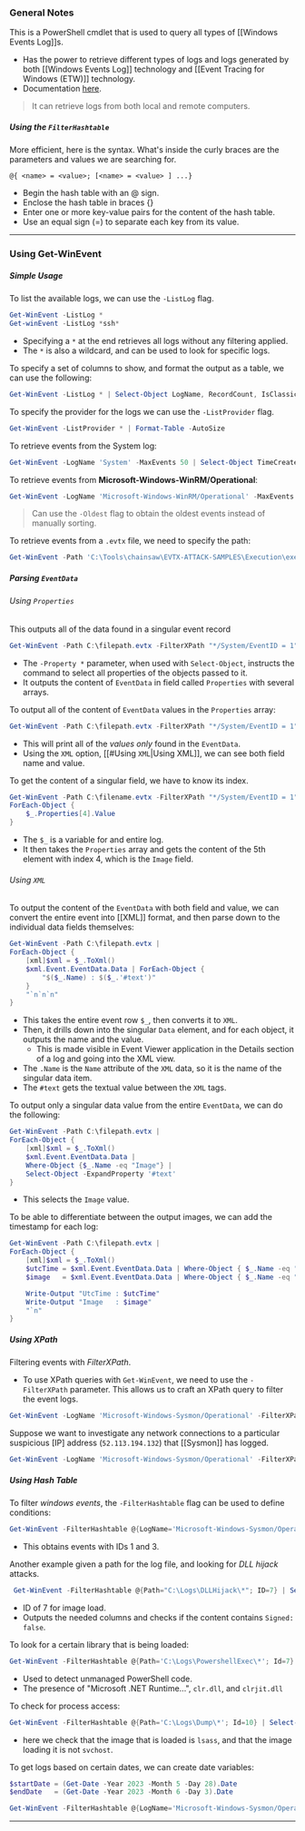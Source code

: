 ### General Notes

This is a PowerShell cmdlet that is used to query all types of [[Windows Events Log]]s.
- Has the power to retrieve different types of logs and logs generated by both [[Windows Events Log]] technology and [[Event Tracing for Windows (ETW)]] technology.
- Documentation [here](https://learn.microsoft.com/en-us/powershell/module/microsoft.powershell.diagnostics/get-winevent?view=powershell-7.5).

> It can retrieve logs from both local and remote computers.

##### Using the `FilterHashtable`

More efficient, here is the syntax. What's inside the curly braces are the parameters and values we are searching for.
```
@{ <name> = <value>; [<name> = <value> ] ...}
```
- Begin the hash table with an @ sign.
- Enclose the hash table in braces {}
- Enter one or more key-value pairs for the content of the hash table.
- Use an equal sign (=) to separate each key from its value.

---
### Using Get-WinEvent

##### Simple Usage

To list the available logs, we can use the `-ListLog` flag.
```powershell
Get-WinEvent -ListLog *
Get-winEvent -ListLog *ssh*
```
- Specifying a `*` at the end retrieves all logs without any filtering applied.
- The `*` is also a wildcard, and can be used to look for specific logs.

To specify a set of columns to show, and format the output as a table, we can use the following:
```powershell
Get-WinEvent -ListLog * | Select-Object LogName, RecordCount, IsClassicLog, IsEnabled, LogMode, LogType | Format-Table -AutoSize
```

To specify the provider for the logs we can use the `-ListProvider` flag.
```powershell
Get-WinEvent -ListProvider * | Format-Table -AutoSize
```

To retrieve events from the System log:
```powershell
Get-WinEvent -LogName 'System' -MaxEvents 50 | Select-Object TimeCreated, ID, ProviderName, LevelDisplayName, Message | Format-Table -AutoSize
```

To retrieve events from **Microsoft-Windows-WinRM/Operational**:
```powershell
Get-WinEvent -LogName 'Microsoft-Windows-WinRM/Operational' -MaxEvents 30 | Select-Object TimeCreated, ID, ProviderName, LevelDisplayName, Message | Format-Table -AutoSize
```

> Can use the `-Oldest` flag to obtain the oldest events instead of manually sorting.

To retrieve events from a `.evtx` file, we need to specify the path:
```powershell
Get-WinEvent -Path 'C:\Tools\chainsaw\EVTX-ATTACK-SAMPLES\Execution\exec_sysmon_1_lolbin_pcalua.evtx' -MaxEvents 5 | Select-Object TimeCreated, ID, ProviderName, LevelDisplayName, Message | Format-Table -AutoSize
```

##### Parsing `EventData`

###### Using `Properties`
This outputs all of the data found in a singular event record
```powershell
Get-WinEvent -Path C:\filepath.evtx -FilterXPath "*/System/EventID = 1" | Select-Object -Property *
```
- The `-Property *` parameter, when used with `Select-Object`, instructs the command to select all properties of the objects passed to it.
- It outputs the content of `EventData` in field called `Properties` with several arrays.

To output all of the content of `EventData` values in the `Properties` array:
```powershell
Get-WinEvent -Path C:\filepath.evtx -FilterXPath "*/System/EventID = 1" | Select-Object -ExpandProperty Properties
```
- This will print all of the *values only* found in the `EventData`.
- Using the `XML` option, [[#Using `XML`|Using XML]], we can see both field name and value. 

To get the content of a singular field, we have to know its index.
```powershell
Get-WinEvent -Path C:\filename.evtx -FilterXPath "*/System/EventID = 1" |
ForEach-Object {
    $_.Properties[4].Value
}
```
- The `$_` is a variable for and entire log.
- It then takes the `Properties` array and gets the content of the 5th element with index 4, which is the `Image` field.
###### Using `XML`
To output the content of the `EventData` with both field and value, we can convert the entire event into [[XML]] format, and then parse down to the individual data fields themselves:
```powershell
Get-WinEvent -Path C:\filepath.evtx |
ForEach-Object {
    [xml]$xml = $_.ToXml()
    $xml.Event.EventData.Data | ForEach-Object {
        "$($_.Name) : $($_.'#text')"
    }
    "`n`n`n"
}
```
- This takes the entire event row `$_`, then converts it to `XML`.
- Then, it drills down into the singular `Data` element, and for each object, it outputs the name and the value.
	- This is made visible in Event Viewer application in the Details section of a log and going into the XML view.
- The `.Name` is the `Name` attribute of the `XML` data, so it is the name of the singular data item.
- The `#text` gets the textual value between the `XML` tags.

To output only a singular data value from the entire `EventData`, we can do the following:
```powershell
Get-WinEvent -Path C:\filepath.evtx |
ForEach-Object {
    [xml]$xml = $_.ToXml()
    $xml.Event.EventData.Data |
	Where-Object {$_.Name -eq "Image"} |
	Select-Object -ExpandProperty '#text'
}
```
- This selects the `Image` value.

To be able to differentiate between the output images, we can add the timestamp for each log:
```powershell
Get-WinEvent -Path C:\filepath.evtx |
ForEach-Object {
    [xml]$xml = $_.ToXml()
    $utcTime = $xml.Event.EventData.Data | Where-Object { $_.Name -eq "UtcTime" } | Select-Object -ExpandProperty '#text'
    $image   = $xml.Event.EventData.Data | Where-Object { $_.Name -eq "Image" }   | Select-Object -ExpandProperty '#text'

    Write-Output "UtcTime : $utcTime"
    Write-Output "Image   : $image"
    "`n"
}
```

##### Using XPath

Filtering events with *FilterXPath*. 
- To use XPath queries with `Get-WinEvent`, we need to use the `-FilterXPath` parameter. This allows us to craft an XPath query to filter the event logs.
```powershell
Get-WinEvent -LogName 'Microsoft-Windows-Sysmon/Operational' -FilterXPath "*[EventData[Data[@Name='Image']='C:\Windows\System32\reg.exe']] and *[EventData[Data[@Name='CommandLine']='`"C:\Windows\system32\reg.exe`" ADD HKCU\Software\Sysinternals /v EulaAccepted /t REG_DWORD /d 1 /f']]" | Select-Object TimeCreated, ID, ProviderName, LevelDisplayName, Message | Format-Table -AutoSize
```

Suppose we want to investigate any network connections to a particular suspicious [IP] address (`52.113.194.132`) that [[Sysmon]] has logged.
```powershell
Get-WinEvent -LogName 'Microsoft-Windows-Sysmon/Operational' -FilterXPath "*[System[EventID=3] and EventData[Data[@Name='DestinationIp']='52.113.194.132']]"
```

##### Using Hash Table

To filter *windows events*, the `-FilterHashtable` flag can be used to define conditions:
```powershell
Get-WinEvent -FilterHashtable @{LogName='Microsoft-Windows-Sysmon/Operational'; ID=1,3} | Select-Object TimeCreated, ID, ProviderName, LevelDisplayName, Message | Format-Table -AutoSize
```
- This obtains events with IDs 1 and 3.

Another example given a path for the log file, and looking for *DLL hijack* attacks.
```powershell
 Get-WinEvent -FilterHashtable @{Path="C:\Logs\DLLHijack\*"; ID=7} | Select-Object TimeCreated, ID, ProviderName, LevelDisplayName, Message | Where-Object {$_.Message -match ‘Signed: false’} | ForEach-Object {Write-Host $_.Message `n}
```
- ID of 7 for image load.
- Outputs the needed columns and checks if the content contains `Signed: false`.

To look for a certain library that is being loaded:
```powershell
Get-WinEvent -FilterHashtable @{Path='C:\Logs\PowershellExec\*'; Id=7} | Select-Object TimeCreated, Id, Message | Where-Object {$_.Message -match 'ImageLoaded:\s+C:\\Windows\\Microsoft.NET\\Framework64\\v4.0.30319\\clr.dll'} | Format-List
```
- Used to detect unmanaged PowerShell code. 
- The presence of "Microsoft .NET Runtime...", `clr.dll`, and `clrjit.dll`

To check for process access:
```powershell
Get-WinEvent -FilterHashtable @{Path='C:\Logs\Dump\*'; Id=10} | Select-Object TimeCreated, Id, Message | Where-Object {$_.Message -match 'TargetImage:\s+C:\\Windows\\system32\\lsass.exe' -and $_.Message -notmatch 'SourceImage:\s+C:\\Windows\\system32\\svchost.exe'} | Format-List
```
- here we check that the image that is loaded is `lsass`, and that the image loading it is not `svchost`.

To get logs based on certain dates, we can create date variables:
```powershell
$startDate = (Get-Date -Year 2023 -Month 5 -Day 28).Date
$endDate   = (Get-Date -Year 2023 -Month 6 -Day 3).Date

Get-WinEvent -FilterHashtable @{LogName='Microsoft-Windows-Sysmon/Operational'; ID=1,3; StartTime=$startDate; EndTime=$endDate} | Select-Object TimeCreated, ID, ProviderName, LevelDisplayName, Message | Format-Table -AutoSize
```

---


